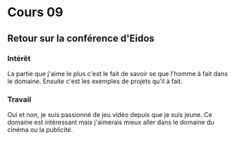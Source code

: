 # Cours 09 
## Retour sur la conférence d'Eidos

### Intérêt
La partie que j'aime le plus c'est le fait de savoir se que l'homme à fait dans le domaine. Ensuite c'est les exemples de projets qu'il à fait.

### Travail
Oui et non, je suis passionné de jeu vidéo depuis que je suis jeune. Ce domaine est intéressant mais j'aimerais mieux aller dans le domaine du cinéma ou la publicité. 
